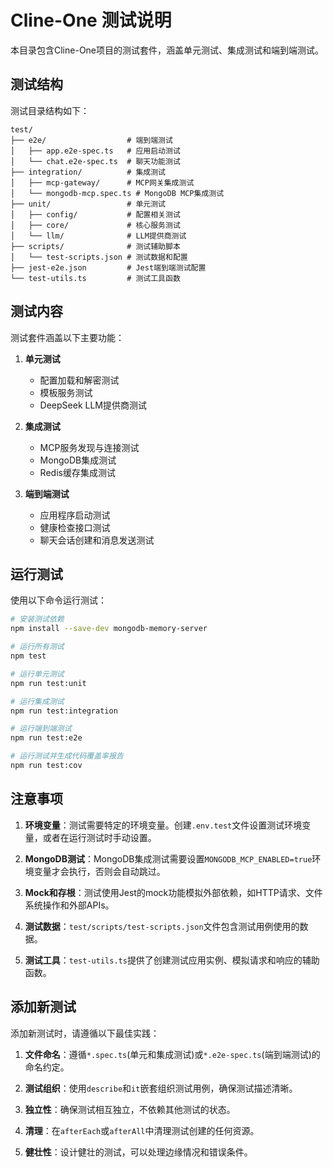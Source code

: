 # Cline-One 测试说明

本目录包含Cline-One项目的测试套件，涵盖单元测试、集成测试和端到端测试。

## 测试结构

测试目录结构如下：

```
test/
├── e2e/                  # 端到端测试
│   ├── app.e2e-spec.ts   # 应用启动测试
│   └── chat.e2e-spec.ts  # 聊天功能测试
├── integration/          # 集成测试
│   ├── mcp-gateway/      # MCP网关集成测试
│   └── mongodb-mcp.spec.ts # MongoDB MCP集成测试
├── unit/                 # 单元测试
│   ├── config/           # 配置相关测试
│   ├── core/             # 核心服务测试
│   └── llm/              # LLM提供商测试
├── scripts/              # 测试辅助脚本
│   └── test-scripts.json # 测试数据和配置
├── jest-e2e.json         # Jest端到端测试配置
└── test-utils.ts         # 测试工具函数
```

## 测试内容

测试套件涵盖以下主要功能：

1. **单元测试**
   - 配置加载和解密测试
   - 模板服务测试
   - DeepSeek LLM提供商测试

2. **集成测试**
   - MCP服务发现与连接测试
   - MongoDB集成测试
   - Redis缓存集成测试

3. **端到端测试**
   - 应用程序启动测试
   - 健康检查接口测试
   - 聊天会话创建和消息发送测试

## 运行测试

使用以下命令运行测试：

```bash
# 安装测试依赖
npm install --save-dev mongodb-memory-server

# 运行所有测试
npm test

# 运行单元测试
npm run test:unit

# 运行集成测试
npm run test:integration

# 运行端到端测试
npm run test:e2e

# 运行测试并生成代码覆盖率报告
npm run test:cov
```

## 注意事项

1. **环境变量**：测试需要特定的环境变量。创建`.env.test`文件设置测试环境变量，或者在运行测试时手动设置。

2. **MongoDB测试**：MongoDB集成测试需要设置`MONGODB_MCP_ENABLED=true`环境变量才会执行，否则会自动跳过。

3. **Mock和存根**：测试使用Jest的mock功能模拟外部依赖，如HTTP请求、文件系统操作和外部APIs。

4. **测试数据**：`test/scripts/test-scripts.json`文件包含测试用例使用的数据。

5. **测试工具**：`test-utils.ts`提供了创建测试应用实例、模拟请求和响应的辅助函数。

## 添加新测试

添加新测试时，请遵循以下最佳实践：

1. **文件命名**：遵循`*.spec.ts`(单元和集成测试)或`*.e2e-spec.ts`(端到端测试)的命名约定。

2. **测试组织**：使用`describe`和`it`嵌套组织测试用例，确保测试描述清晰。

3. **独立性**：确保测试相互独立，不依赖其他测试的状态。

4. **清理**：在`afterEach`或`afterAll`中清理测试创建的任何资源。

5. **健壮性**：设计健壮的测试，可以处理边缘情况和错误条件。
